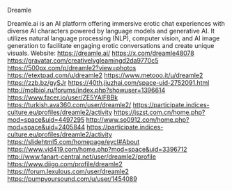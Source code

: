 Dreamle

Dreamle.ai is an AI platform offering immersive erotic chat experiences with diverse AI characters powered by language models and generative AI. It utilizes natural language processing (NLP), computer vision, and AI image generation to facilitate engaging erotic conversations and create unique visuals. 
Website: <a href="https://dreamle.ai/">https://dreamle.ai/</a>
<a href="https://x.com/dreamle48078">https://x.com/dreamle48078</a>
<a href="https://gravatar.com/creativelygleamingd2da9770c5">https://gravatar.com/creativelygleamingd2da9770c5</a>
<a href="https://500px.com/p/dreamle2?view=photos">https://500px.com/p/dreamle2?view=photos</a>
<a href="https://etextpad.com/u/dreamle2">https://etextpad.com/u/dreamle2</a>
<a href="https://www.metooo.it/u/dreamle2">https://www.metooo.it/u/dreamle2</a>
<a href="https://zzb.bz/gySJr">https://zzb.bz/gySJr</a>
<a href="https://40th.jiuzhai.com/space-uid-2752091.html">https://40th.jiuzhai.com/space-uid-2752091.html</a>
<a href="http://molbiol.ru/forums/index.php?showuser=1396614">http://molbiol.ru/forums/index.php?showuser=1396614</a>
<a href="https://www.facer.io/user/ZE5YAlF8Bk">https://www.facer.io/user/ZE5YAlF8Bk</a>
<a href="https://turkish.ava360.com/user/dreamle2/">https://turkish.ava360.com/user/dreamle2/</a>
<a href="https://participate.indices-culture.eu/profiles/dreamle2/activity">https://participate.indices-culture.eu/profiles/dreamle2/activity</a>
<a href="https://jszst.com.cn/home.php?mod=space&uid=4497295">https://jszst.com.cn/home.php?mod=space&uid=4497295</a>
<a href="http://www.so0912.com/home.php?mod=space&uid=2405844">http://www.so0912.com/home.php?mod=space&uid=2405844</a>
<a href="https://participate.indices-culture.eu/profiles/dreamle2/activity">https://participate.indices-culture.eu/profiles/dreamle2/activity</a>
<a href="https://slidehtml5.com/homepage/eycl#About">https://slidehtml5.com/homepage/eycl#About</a>
<a href="https://www.vid419.com/home.php?mod=space&uid=3396712">https://www.vid419.com/home.php?mod=space&uid=3396712</a>
<a href="http://www.fanart-central.net/user/dreamle2/profile">http://www.fanart-central.net/user/dreamle2/profile</a>
<a href="https://www.diigo.com/profile/dreamle2">https://www.diigo.com/profile/dreamle2</a>
<a href="https://forum.lexulous.com/user/dreamle2">https://forum.lexulous.com/user/dreamle2</a>
<a href="https://pumpyoursound.com/u/user/1454089">https://pumpyoursound.com/u/user/1454089</a>

 